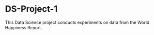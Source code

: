 # DS-Project-1
This Data Science project conducts experiments on data from the World Happiness Report.

